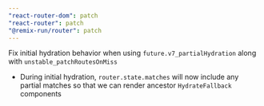 ```yaml
---
"react-router-dom": patch
"react-router": patch
"@remix-run/router": patch
---
```


Fix initial hydration behavior when using `future.v7_partialHydration` along with `unstable_patchRoutesOnMiss`

- During initial hydration, `router.state.matches` will now include any partial matches so that we can render ancestor `HydrateFallback` components
